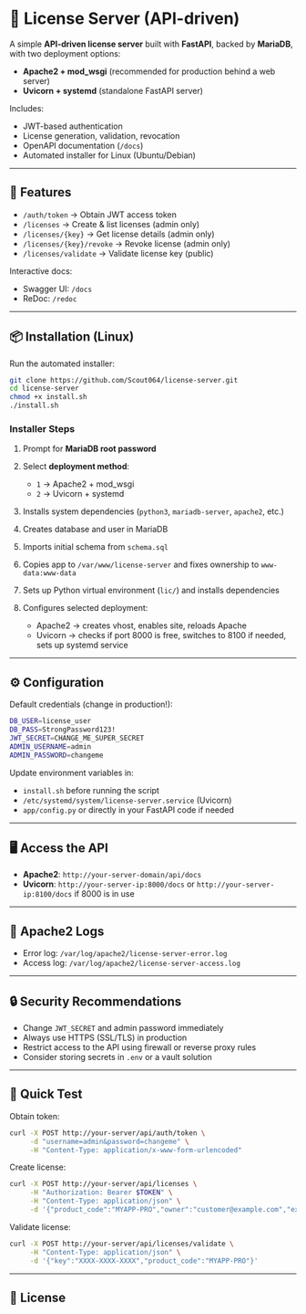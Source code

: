 # 🔑 License Server (API-driven)

A simple **API-driven license server** built with **FastAPI**, backed by **MariaDB**, with two deployment options:

* **Apache2 + mod\_wsgi** (recommended for production behind a web server)
* **Uvicorn + systemd** (standalone FastAPI server)

Includes:

* JWT-based authentication
* License generation, validation, revocation
* OpenAPI documentation (`/docs`)
* Automated installer for Linux (Ubuntu/Debian)

---

## 🚀 Features

* `/auth/token` → Obtain JWT access token
* `/licenses` → Create & list licenses (admin only)
* `/licenses/{key}` → Get license details (admin only)
* `/licenses/{key}/revoke` → Revoke license (admin only)
* `/licenses/validate` → Validate license key (public)

Interactive docs:

* Swagger UI: `/docs`
* ReDoc: `/redoc`

---

## 📦 Installation (Linux)

Run the automated installer:

```bash
git clone https://github.com/Scout064/license-server.git
cd license-server
chmod +x install.sh
./install.sh
```

### Installer Steps

1. Prompt for **MariaDB root password**
2. Select **deployment method**:

   * `1` → Apache2 + mod\_wsgi
   * `2` → Uvicorn + systemd
3. Installs system dependencies (`python3`, `mariadb-server`, `apache2`, etc.)
4. Creates database and user in MariaDB
5. Imports initial schema from `schema.sql`
6. Copies app to `/var/www/license-server` and fixes ownership to `www-data:www-data`
7. Sets up Python virtual environment (`lic/`) and installs dependencies
8. Configures selected deployment:

   * Apache2 → creates vhost, enables site, reloads Apache
   * Uvicorn → checks if port 8000 is free, switches to 8100 if needed, sets up systemd service

---

## ⚙️ Configuration

Default credentials (change in production!):

```bash
DB_USER=license_user
DB_PASS=StrongPassword123!
JWT_SECRET=CHANGE_ME_SUPER_SECRET
ADMIN_USERNAME=admin
ADMIN_PASSWORD=changeme
```

Update environment variables in:

* `install.sh` before running the script
* `/etc/systemd/system/license-server.service` (Uvicorn)
* `app/config.py` or directly in your FastAPI code if needed

---

## 🖥 Access the API

* **Apache2**: `http://your-server-domain/api/docs`
* **Uvicorn**: `http://your-server-ip:8000/docs` or `http://your-server-ip:8100/docs` if 8000 is in use

---

## 🔧 Apache2 Logs

* Error log: `/var/log/apache2/license-server-error.log`
* Access log: `/var/log/apache2/license-server-access.log`

---

## 🔒 Security Recommendations

* Change `JWT_SECRET` and admin password immediately
* Always use HTTPS (SSL/TLS) in production
* Restrict access to the API using firewall or reverse proxy rules
* Consider storing secrets in `.env` or a vault solution

---

## 🧪 Quick Test

Obtain token:

```bash
curl -X POST http://your-server/api/auth/token \
     -d "username=admin&password=changeme" \
     -H "Content-Type: application/x-www-form-urlencoded"
```

Create license:

```bash
curl -X POST http://your-server/api/licenses \
     -H "Authorization: Bearer $TOKEN" \
     -H "Content-Type: application/json" \
     -d '{"product_code":"MYAPP-PRO","owner":"customer@example.com","expires_in_days":365}'
```

Validate license:

```bash
curl -X POST http://your-server/api/licenses/validate \
     -H "Content-Type: application/json" \
     -d '{"key":"XXXX-XXXX-XXXX","product_code":"MYAPP-PRO"}'
```

---

## 📄 License


